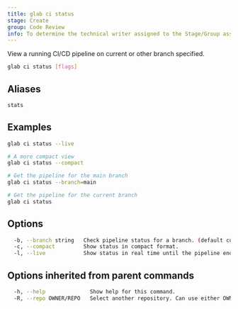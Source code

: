 ```yaml
---
title: glab ci status
stage: Create
group: Code Review
info: To determine the technical writer assigned to the Stage/Group associated with this page, see https://about.gitlab.com/handbook/product/ux/technical-writing/#assignments
---
```


<!--
This documentation is auto generated by a script.
Please do not edit this file directly. Run `make gen-docs` instead.
-->

View a running CI/CD pipeline on current or other branch specified.

```bash twoslash title="Terminal"
glab ci status [flags]
```

## Aliases

```bash twoslash title="Terminal"
stats
```

## Examples

```bash twoslash title="Terminal"
glab ci status --live

# A more compact view
glab ci status --compact

# Get the pipeline for the main branch
glab ci status --branch=main

# Get the pipeline for the current branch
glab ci status
```

## Options

```bash twoslash title="Terminal"
  -b, --branch string   Check pipeline status for a branch. (default current branch)
  -c, --compact         Show status in compact format.
  -l, --live            Show status in real time until the pipeline ends.
```

## Options inherited from parent commands

```bash twoslash title="Terminal"
  -h, --help              Show help for this command.
  -R, --repo OWNER/REPO   Select another repository. Can use either OWNER/REPO or `GROUP/NAMESPACE/REPO` format. Also accepts full URL or Git URL.
```
